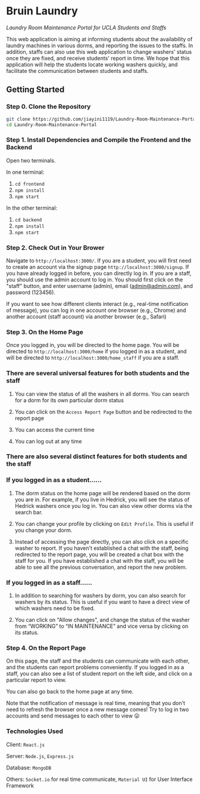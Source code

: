# Bruin Laundry
_Laundry Room Maintenance Portal for UCLA Students and Staffs_

This web application is aiming at informing students about the availability of laundry machines in various dorms, and reporting the issues to the staffs. In addition, staffs can also use this web application to change washers' status once they are fixed, and receive students' report in time. We hope that this application will help the students locate working washers quickly, and facilitate the communication between students and staffs. 

## Getting Started

### Step 0. Clone the Repository
```bash
git clone https://github.com/jiayini1119/Laundry-Room-Maintenance-Portal.git
cd Laundry-Room-Maintenance-Portal
```

### Step 1. Install Dependencies and Compile the Frontend and the Backend

Open two terminals.

In one terminal:
1. ```cd frontend```
2. ```npm install```
3. ```npm start```

In the other terminal:
1. ```cd backend```
2. ```npm install```
3. ```npm start```

### Step 2. Check Out in Your Brower
Navigate to ```http://localhost:3000/```. 
If you are a student, you will first need to create an account via the signup page ```http://localhost:3000/signup```. If you have already logged in before, you can directly log in. 
If you are a staff, you should use the admin account to log in. You should first click on the "staff" button, and enter username (admin), email (admin@admin.com), and password (123456).

If you want to see how different clients interact (e.g., real-time notification of message), you can log in one account one browser (e.g., Chrome) and another account (staff account) via another browser (e.g., Safari)

### Step 3. On the Home Page
Once you logged in, you will be directed to the home page. You will be directed to ```http://localhost:3000/home``` if you logged in as a student, and will be directed to ```http://localhost:3000/home_staff``` if you are a staff. 

### There are several universal features for both students and the staff
1. You can view the status of all the washers in all dorms. You can search for a dorm for its own particular dorm status

2. You can click on the ```Access Report Page``` button and be redirected to the report page

3. You can access the current time

4. You can log out at any time

### There are also several distinct features for both students and the staff
### If you logged in as a student......
1. The dorm status on the home page will be rendered based on the dorm you are in. For example, if you live in Hedrick, you will see the status of Hedrick washers once you log in. You can also view other dorms via the search bar.

2. You can change your profile by clicking on ```Edit Profile```. This is useful if you change your dorm.

3. Instead of accessing the page directly, you can also click on a specific washer to report. If you haven't established a chat with the staff, being redirected to the report page, you will be created a chat box with the staff for you. If you have established a chat with the staff, you will be able to see all the previous conversation, and report the new problem.

### If you logged in as a staff......
1. In addition to searching for washers by dorm, you can also search for washers by its status. This is useful if you want to have a direct view of which washers need to be fixed. 

2. You can click on "Allow changes", and change the status of the washer from “WORKING” to “IN MAINTENANCE” and vice versa by clicking on its status.

### Step 4. On the Report Page
On this page, the staff and the students can communicate with each other, and the students can report problems conveniently. If you logged in as a staff, you can also see a list of student report on the left side, and click on a particular report to view.

You can also go back to the home page at any time. 

Note that the notification of message is real time, meaning that you don't need to refresh the browser once a new message comes! Try to log in two accounts and send messages to each other to view 😛

### Technologies Used
Client: ```React.js```

Server: ```Node.js```, ```Express.js```

Database: ```MongoDB```

Others: ```Socket.io``` for real time communicate, ```Material UI``` for User Interface Framework



